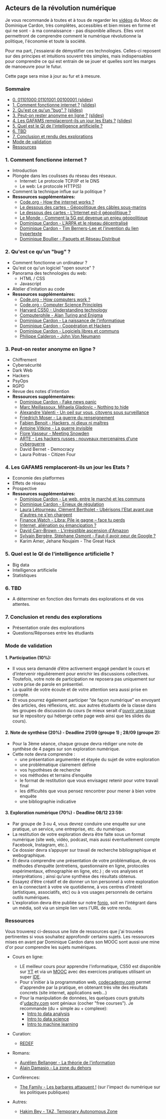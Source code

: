 ## Acteurs de la révolution numérique

Je vous recommande à toutes et à tous de regarder les [vidéos](https://moodle.sciences-po.fr/course/view.php?id=3361)
du Mooc de Dominique Cardon, très complètes, accessibles et bien mises en forme et
qui ne sont - à ma connaissance - pas disponible ailleurs. Elles vont permettront de
comprendre comment le numérique révolutionne la politique, l'économie et toute la société.

Pour ma part, j'essaierai de démystifier ces technologies. Celles-ci reposent sur des
principes et intuitions souvent très simples, mais indispensables pour comprendre ce
qui est entrain de se jouer et quelles sont les marges de manoeuvre pour le futur.

Cette page sera mise à jour au fur et à mesure.

### Sommaire

  - [0. 01101000 01101001 00100001 ](#0) [(slides)](00)
  - [1. Comment fonctionne internet ?](#1-comment-fonctionne-internet-) [(slides)](01)
  - [2. Qu'est ce qu'un "bug" ?](#2-quest-ce-quun-bug-) [(slides)](02)
  - [3. Peut-on rester anonyme en ligne ?](#3-peut-on-rester-anonyme-en-ligne-) [(slides)](03)
  - [4. Les GAFAMS remplaceront-ils un jour les Etats ?](#4-les-gafams-remplaceront-ils-un-jour-les-etats-) [(slides)](04)
  - [5. Quel est le QI de l'intelligence artificielle ?](#5-quel-est-le-qi-de-lintelligence-artificielle-)
  - [6. TBD](#6-tbd)
  - [7. Conclusion et rendu des explorations](#7-conclusion-et-rendu-des-explorations)
  - [Mode de validation](#mode-de-validation)
  - [Ressources](#ressources)

### 1. Comment fonctionne internet ?

  - Introduction
  - Plongée dans les coulisses du réseau des réseaux.
    - Internet: Le protocole TCP/IP et le DNS
    - Le web: Le protocole HTTP(S)
  - Comment la technique influe sur la politique ?
  - **Ressources supplémentaires:**
    - [Code.org - How the internet works ?](https://youtube.com/playlist?list=PLzdnOPI1iJNfMRZm5DDxco3UdsFegvuB7)
    - [Le dessous des cartes - Géopolitique des câbles sous-marins](https://youtube.com/watch?v=Cb7ibgRivwU)
    - [Le dessous des cartes - L'Internet est-il géopolitique ?](https://vod-mediatheque-numerique-com.acces-distant.sciencespo.fr/films/le-dessous-des-cartes-l-internet-est-il-geopolitique-1-2)
    - [Le Monde - Comment la 5G est devenue un enjeu géopolitique](https://youtube.com/watch?v=HxBv6zqzCHc)
    - [Dominique Cardon - L'ARPA et le réseau décentralisé](https://moodle.sciences-po.fr/mod/lesson/view.php?id=115456&pageid=2911)
    - [Dominique Cardon - Tim Berners-Lee et l’invention du lien hypertexte](https://moodle.sciences-po.fr/mod/lesson/view.php?id=115337)
    - [Dominique Boullier - Paquets et Réseau Distribué](https://youtube.com/watch?v=ZPo8eIhnYvk)

### 2. Qu'est ce qu'un "bug" ?

  - Comment fonctionne un ordinateur ?
  - Qu'est ce qu'un logiciel "open source" ?
  - Panorama des technologies du web:
    - HTML / CSS
    - Javascript
  - Atelier d'initation au code
  - **Ressources supplémentaires:**
    - [Code.org - How computers work ?](https://youtube.com/playlist?list=PLzdnOPI1iJNcsRwJhvksEo1tJqjIqWbN-)
    - [Code.org - Computer Science Principles](https://youtube.com/playlist?list=PLzdnOPI1iJNfV5ljCxR8BZWJRT_m_6CpB)
    - [Harvard CS50 - Understanding technology](https://youtube.com/playlist?list=PLhQjrBD2T382p8amnvUp1rws1p7n7gJ2p)
    - [Computerphile - Alan Turing and Enigma](https://youtube.com/playlist?list=PLzH6n4zXuckodsatCTEuxaygCHizMS0_I)
    - [Dominique Cardon - La naissance de l'informatique](https://moodle.sciences-po.fr/mod/lesson/view.php?id=115456&pageid=2910)
    - [Dominique Cardon - Coopération et Hackers](https://moodle.sciences-po.fr/mod/lesson/view.php?id=115456&pageid=2912)
    - [Dominique Cardon - Logiciels libres et communs](https://moodle.sciences-po.fr/mod/lesson/view.php?id=115337&pageid=2822)
    - [Philippe Calderon - John Von Neumann](https://youtube.com/watch?v=c9pL_3tTW2c)

### 3. Peut-on rester anonyme en ligne ?

  - Chiffrement
  - Cybersécurité
  - Dark Web
  - Hackers
  - PsyOps
  - RGPD
  - Revue des notes d'intention
  - **Ressources supplémentaires:**
    - [Dominique Cardon - Fake news panic](https://moodle.sciences-po.fr/mod/lesson/view.php?id=115387&pageid=2886)
    - [Marc Meillassoux, Mihaela Gladovic - Nothing to hide](https://youtube.com/watch?v=djbwzEIv7gE)
    - [Alexandre Valenti - Un oeil sur vous, citoyens sous surveillance](https://youtube.com/watch?v=DBbuTpzID1g)
    - [Friedrich Moser - La guerre du renseignement](https://youtube.com/watch?v=oe9O77sVJwQ)
    - [Fabien Benoit - Hackers, ni dieux ni maîtres](https://vod-mediatheque-numerique-com.acces-distant.sciencespo.fr/films/hackers-ni-dieux-ni-maitres)
    - [Antoine Vitkine - La guerre invisible](https://vod-mediatheque-numerique-com.acces-distant.sciencespo.fr/films/la-guerre-invisible)
    - [Flore Vasseur - Meeting Snowden](https://vod-mediatheque-numerique-com.acces-distant.sciencespo.fr/films/meeting-snowden)
    - [ARTE - Les hackers russes : nouveaux mercenaires d'une cyberguerre](https://youtube.com/watch?v=WJGKuspi0-Q)
    - David Bernet - Democracy
    - Laura Poitras - Citizen Four

### 4. Les GAFAMS remplaceront-ils un jour les Etats ?

  - Economie des platformes
  - Effets de réseau
  - Prospective
  - **Ressources supplémentaires:**
    - [Dominique Cardon - Le web, entre le marché et les communs](https://moodle.sciences-po.fr/mod/lesson/view.php?id=115337&pageid=2824)
    - [Dominique Cardon - Enjeux de régulation](https://moodle.sciences-po.fr/mod/lesson/view.php?id=115386&pageid=2880)
    - [Laura Létourneau, Clément Bertholet - Ubérisons l'Etat avant que d'autres ne s'en chargent](http://catalogue.sciencespo.fr/ark:/46513/sc0001297667)
    - [Finance Watch - Libra: Pile je gagne – face tu perds](https://finance-watch.org/wp-content/uploads/2019/07/Libra-Paper_Finance-Watch_FR.pdf)
    - [Internet, aliénation ou émancipation ?](https://youtube.com/watch?v=33b4CIvStPE)
    - [David Carr-Brown - L'irrésistible ascension d'Amazon](https://vod-mediatheque-numerique-com.acces-distant.sciencespo.fr/films/l-irresistible-ascension-d-amazon)
    - [Sylvain Bergère, Stéphane Osmont - Faut-il avoir peur de Google ?](https://vod-mediatheque-numerique-com.acces-distant.sciencespo.fr/films/faut-il-avoir-peur-de-google)
    - Karim Amer, Jehane Noujaim - The Great Hack

### 5. Quel est le QI de l'intelligence artificielle ?

  - Big data
  - Intelligence artificielle
  - Statistiques

### 6. TBD

  - A déterminer en fonction des formats des explorations et de vos attentes.

### 7. Conclusion et rendu des explorations

  - Présentation orale des explorations
  - Questions/Réponses entre les étudiants

### Mode de validation

#### 1. Participation (10%):

  - Il vous sera demandé d’être activement engagé pendant le cours et d’intervenir régulièrement pour enrichir les discussions collectives.
  - Toutefois, votre note de participation ne reposera pas uniquement sur votre prise de parole en présentiel.
  - La qualité de votre écoute et de votre attention sera aussi prise en compte.
  - Et vous pourrez également participer “de façon numérique” en envoyant des articles, des réflexions, etc. aux autres étudiants de la classe dans les groupes de discussion du cours (le mieux serait d'[ouvrir une issue]({{site.github.issues_url}}) sur le repository qui héberge cette page web ainsi que les slides du cours).

#### 2. Note de synthèse (20%) - Deadline 21/09 (groupe 1) ; 28/09 (groupe 2):

  - Pour la 3ème séance, chaque groupe devra rédiger une note de synthèse de 4 pages sur son exploration numérique.
  - Cette note devra comprendre :
    - une présentation argumentée et étayée du sujet de votre exploration
    - une problématique clairement définie
    - vos hypothèses de recherche
    - vos méthodes et terrains d’enquête
    - le format de restitution que vous envisagez retenir pour votre travail final
    - les difficultés que vous pensez rencontrer pour mener à bien votre enquête
    - une bibliographie indicative

#### 3. Exploration numérique (70%) - Deadline 08/12 23:59:

- Par groupe de 3 ou 4, vous devrez conduire une enquête sur une pratique, un service, une entreprise, etc. du numérique.
- La restitution de votre exploration devra être faite sous un format numérique (site web, vidéo, podcast, mais aussi éventuellement compte Facebook, Instagram, etc.).
- Ce dossier devra s’appuyer sur travail de recherche bibliographique et webographique.
- Et devra comprendre une présentation de votre problématique, de vos méthodes d’enquête (entretiens, questionnaire en ligne, protocoles expérimentaux, ethnographie en ligne, etc.) ; de vos analyses et interprétations ; ainsi qu’une synthèse des résultats obtenus.
- Essayez d’être créatif et de donner un ton personnel à votre exploration en la connectant à votre vie quotidienne, à vos centres d’intérêt (artistiques, associatifs, etc) ou à vos usages personnels de certains outils numériques.
- L'exploration devra être publiée sur notre [fonio](https://fonio.medialab.sciences-po.fr/carlines), soit en l'intégrant dans un média, soit via un simple lien vers l'URL de votre rendu.


### Ressources

Vous trouverez ci-dessous une liste de ressources que j'ai trouvées pertinentes si vous souhaitez approfondir certains sujets.
Les ressources mises en avant par Dominique Cardon dans son MOOC sont aussi une mine d'or pour comprendre les sujets numériques.

  - Cours en ligne:
    - LE meilleur cours pour apprendre l'informatique, CS50 est disponible sur [YT](https://youtube.com/playlist?list=PLhQjrBD2T382eX9-tF75Wa4lmlC7sxNDH) et via un [MOOC](https://edx.org/course/cs50s-introduction-to-computer-science) avec des exercices pratiques utilisant un super [IDE](https://ide.cs50.io/).
    - Pour s'initier à la programmation web, [codecademy.com](https://codecademy.com/) permet d'apprendre par la pratique, en obtenant très vite des résultats concrets (site internet, applications web...)
    - Pour la manipulation de données, les quelques cours gratuits d'[udacity.com](https://udacity.com/courses/all) sont géniaux (cocher "free courses"). Je recommande (du + simple au + complexe):
      - [Intro to data analysis](https://udacity.com/course/intro-to-data-analysis--ud170)
      - [Intro to data science](https://udacity.com/course/intro-to-data-science--ud359)
      - [Intro to machine learning](https://udacity.com/course/intro-to-machine-learning--ud120)

  - Curation:
    - [REDEF](https://redef.com/channel/tech/feed)

  - Romans:
    - [Aurélien Bellanger - La théorie de l'information](http://catalogue.sciencespo.fr/ark:/46513/sc0001233926)
    - [Alain Damasio - La zone du dehors](https://librairie-sciencespo.fr/livre/9782070464241-la-zone-du-dehors-alain-damasio/)

  - Conférences:
    - [The Family - Les barbares attaquent !](https://youtube.com/playlist?list=PL_e3KIBwbAbWjYcbEvovqo293d-yIGbPB) (sur l'impact du numérique sur les politiques publiques)

  - Autres:
    - [Hakim Bey - TAZ, Temporary Autonomous Zone](http://www.lyber-eclat.net/lyber/taz.html)
